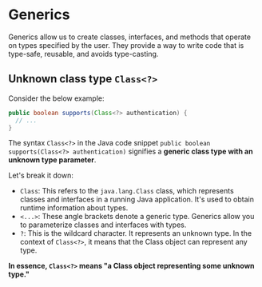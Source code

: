 # Generics

Generics allow us to create classes, interfaces, and methods that operate on types specified by the user. They provide a way to write code that is type-safe, reusable, and avoids type-casting.

## Unknown class type `Class<?>`

Consider the below example:

```java
public boolean supports(Class<?> authentication) {
  // ...
}
```

The syntax `Class<?>` in the Java code snippet `public boolean supports(Class<?> authentication)` signifies a **generic class type with an unknown type parameter**.

Let's break it down:

- `Class`: This refers to the `java.lang.Class` class, which represents classes and interfaces in a running Java application. It's used to obtain runtime information about types.
- `<...>`: These angle brackets denote a generic type. Generics allow you to parameterize classes and interfaces with types.
- `?`: This is the wildcard character. It represents an unknown type. In the context of `Class<?>`, it means that the Class object can represent any type.

**In essence, `Class<?>` means "a Class object representing some unknown type."**
